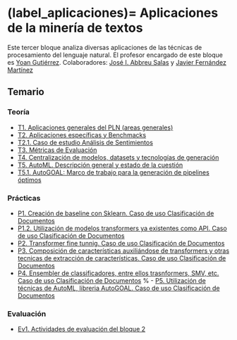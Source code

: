 
(label_aplicaciones)=
Aplicaciones de la minería de textos
====================================

Este tercer bloque analiza diversas aplicaciones de las técnicas de procesamiento del lenguaje natural. El profesor encargado de este bloque es [Yoan Gutiérrez][yoan url]. Colaboradores: [José I. Abbreu Salas][abreu url]  y [Javier Fernández Martínez][javi url]

## Temario


### Teoría

- [T1. Aplicaciones generales del PLN (areas generales)][t1]
- [T2. Aplicaciones específicas y Benchmacks][t2]
- [T2.1. Caso de estudio Análisis de Sentimientos][t2.1]
- [T3. Métricas de Evaluación][t3]
- [T4. Centralización de modelos, datasets y tecnologías de generación][t4]
- [T5. AutoML. Descripción general y estado de la cuestión][t5]
- [T5.1. AutoGOAL: Marco de trabajo para la generación de pipelines óptimos][t5.1]

### Prácticas

- [P1. Creación de baseline con Sklearn. Caso de uso Clasificación de Documentos][p1]
- [P1.2. Utilización de modelos transformers ya existentes como API. Caso de uso Clasificación de Documentos][p2]
- [P2. Transformer fine tunnig. Caso de uso Clasificación de Documentos][p3]
- [P3. Composición de características auxiliándose de transformers y otras tecnicas de extracción de  características. Caso de uso Clasificación de Documentos][p4]
- [P4. Ensembler de classificadores, entre ellos trasnformers, SMV, etc.  Caso de uso Clasificación  de Documentos][p5]
% - [P5. Utilización de técnicas de AutoML, libreria AutoGOAL.  Caso de uso Clasificación de Documentos][p6]

### Evaluación

- [Ev1. Actividades de evaluación del bloque 2][ev1]


[abreu url]: https://scholar.google.es/citations?user=62u6KEkAAAAJ&hl=es
[javi url]: https://cvnet.cpd.ua.es/curriculum-breve/es/fernandez-martinez-javier/321
[yoan url]: https://cvnet.cpd.ua.es/curriculum-breve/es/gutierrez-vazquez-yoan/49618  

[t1]: https://jaspock.github.io/mtextos2223/bloque3_t1_aplicaciones.html
[t2]: https://jaspock.github.io/mtextos2223/bloque3_t2_subaplicaciones-benchmarks.html
[t2.1]: https://jaspock.github.io/mtextos2223/bloque3_t2.1_analisis_sentimientos.html
[t3]: https://jaspock.github.io/mtextos2223/bloque3_t3.1_metricas.html
[t4]: https://jaspock.github.io/mtextos2223/bloque3_t4_huggingface.html
[t5]: https://jaspock.github.io/mtextos2223/bloque3_t5_automl.html
[t5.1]: https://jaspock.github.io/mtextos2223/bloque3_t5.1_autogoal.html

[p1]: https://jaspock.github.io/mtextos2223/bloque3_p1_SA-Pipeline-Reviews.html
[p2]: https://jaspock.github.io/mtextos2223/bloque3_p2_SA-Transformers-Basic.html
[p3]: https://jaspock.github.io/mtextos2223/bloque3_p3_SA-Transformers-Training-FineTuning.html
[p4]: https://jaspock.github.io/mtextos2223/bloque3_p4_SA-Transformers-Training-Custom.html
[p5]: https://jaspock.github.io/mtextos2223/bloque3_p5-SA-Ensemble.html
[p6]: https://jaspock.github.io/mtextos2223/bloque3_p6_SA-AutoGOAL.html

[ev1]: https://jaspock.github.io/mtextos2223/bloque3_ev.html

